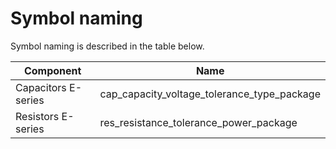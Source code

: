 # Symbol naming

Symbol naming is described in the table below.

| Component           | Name                                        |
|---------------------|---------------------------------------------|
| Capacitors E-series | cap_capacity_voltage_tolerance_type_package |
| Resistors E-series  | res_resistance_tolerance_power_package      |
